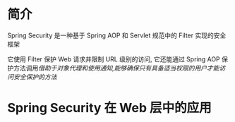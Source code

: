 # 简介
Spring Security 是一种基于 Spring AOP 和 Servlet 规范中的 Filter 实现的安全框架

它使用 Filter 保护 Web 请求并限制 URL 级别的访问, 它还能通过 Spring AOP 保护方法调用*借助于对象代理和使用通知,能够确保只有具备适当权限的用户才能访问安全保护的方法*

# Spring Security 在 Web 层中的应用

